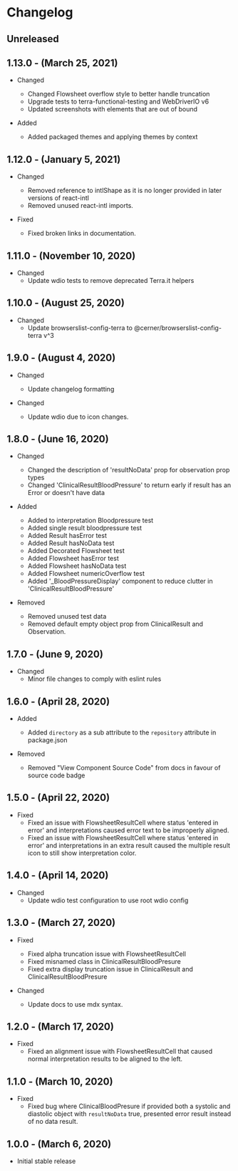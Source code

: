 # Changelog

## Unreleased

## 1.13.0 - (March 25, 2021)

* Changed
  * Changed Flowsheet overflow style to better handle truncation
  * Upgrade tests to terra-functional-testing and WebDriverIO v6
  * Updated screenshots with elements that are out of bound

* Added
  * Added packaged themes and applying themes by context

## 1.12.0 - (January 5, 2021)

* Changed
  * Removed reference to intlShape as it is no longer provided in later versions of react-intl
  * Removed unused react-intl imports.

* Fixed
  * Fixed broken links in documentation.

## 1.11.0 - (November 10, 2020)

* Changed
  * Update wdio tests to remove deprecated Terra.it helpers

## 1.10.0 - (August 25, 2020)

* Changed
  * Update browserslist-config-terra to @cerner/browserslist-config-terra v^3

## 1.9.0 - (August 4, 2020)

* Changed
  * Update changelog formatting

* Changed
  * Update wdio due to icon changes.

## 1.8.0 - (June 16, 2020)

* Changed
  * Changed the description of 'resultNoData' prop for observation prop types
  * Changed 'ClinicalResultBloodPressure' to return early if result has an Error or doesn't have data

* Added
  * Added to interpretation Bloodpressure test
  * Added single result bloodpressure test
  * Added Result hasError test
  * Added Result hasNoData test
  * Added Decorated Flowsheet test
  * Added Flowsheet hasError test
  * Added Flowsheet hasNoData test
  * Added Flowsheet numericOverflow test
  * Added '\_BloodPressureDisplay' component to reduce clutter in 'ClinicalResultBloodPressure'

* Removed
  * Removed unused test data
  * Removed default empty object prop from ClinicalResult and Observation.

## 1.7.0 - (June 9, 2020)

* Changed
  * Minor file changes to comply with eslint rules

## 1.6.0 - (April 28, 2020)

* Added
  * Added `directory` as a sub attribute to the `repository` attribute in package.json

* Removed
  * Removed "View Component Source Code" from docs in favour of source code badge

## 1.5.0 - (April 22, 2020)

* Fixed
  * Fixed an issue with FlowsheetResultCell where status 'entered in error' and interpretations caused error text to be improperly aligned.
  * Fixed an issue with FlowsheetResultCell where status 'entered in error' and interpretations in an extra result caused the multiple result icon to still show interpretation color.

## 1.4.0 - (April 14, 2020)

* Changed
  * Update wdio test configuration to use root wdio config

## 1.3.0 - (March 27, 2020)

* Fixed
  * Fixed alpha truncation issue with FlowsheetResultCell
  * Fixed misnamed class in ClinicalResultBloodPresure
  * Fixed extra display truncation issue in ClinicalResult and ClinicalResultBloodPresure

* Changed
  * Update docs to use mdx syntax.

## 1.2.0 - (March 17, 2020)

* Fixed
  * Fixed an alignment issue with FlowsheetResultCell that caused normal interpretation results to be aligned to the left.

## 1.1.0 - (March 10, 2020)

* Fixed
  * Fixed bug where ClinicalBloodPresure if provided both a systolic and diastolic object with `resultNoData` true, presented error result instead of no data result.

## 1.0.0 - (March 6, 2020)

* Initial stable release
